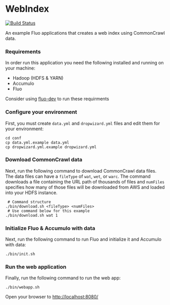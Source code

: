 # WebIndex

[![Build Status](https://travis-ci.org/fluo-io/webindex.svg?branch=master)](https://travis-ci.org/fluo-io/webindex)

An example Fluo applications that creates a web index using CommonCrawl data.

### Requirements

In order run this application you need the following installed and running on your
machine:

* Hadoop (HDFS & YARN)
* Accumulo
* Fluo

Consider using [fluo-dev] to run these requirments

### Configure your environment

First, you must create `data.yml` and `dropwizard.yml` files and edit them for your environment:

    cd conf
    cp data.yml.example data.yml
    cp dropwizard.yml.example dropwizard.yml

### Download CommonCrawl data

Next, run the following command to download CommonCrawl data files.  The data files can have a `fileType`
of `wat`, `wet`, or `warc`.  The command downloads a file containing the URL path of thousands of files and
`numFiles` specifies how many of those files will be downloaded from AWS and loaded into your HDFS instance.

     # Command structure
    ./bin/download.sh <fileType> <numFiles>
     # Use command below for this example
    ./bin/download.sh wat 1

### Initialize Fluo & Accumulo with data

Next, run the following command to run Fluo and initialize it and Accumulo with data:

    ./bin/init.sh

### Run the web application

Finally, run the following command to run the web app:

    ./bin/webapp.sh

Open your browser to [http://localhost:8080/](http://localhost:8080/)

[fluo-dev]: https://github.com/fluo-io/fluo-dev
